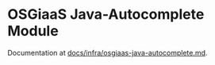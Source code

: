 # OSGiaaS Java-Autocomplete Module

Documentation at [docs/infra/osgiaas-java-autocomplete.md](../../../docs/infra/osgiaas-java-autocomplete.md).
